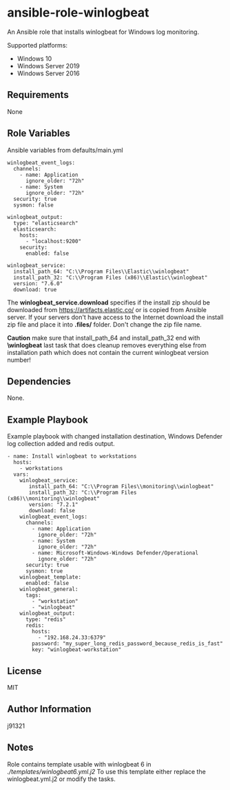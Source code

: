 ansible-role-winlogbeat
=========

An Ansible role that installs winlogbeat for Windows log monitoring.

Supported platforms:

- Windows 10
- Windows Server 2019
- Windows Server 2016

Requirements
------------

None

Role Variables
--------------

Ansible variables from defaults/main.yml

```
winlogbeat_event_logs:
  channels:
    - name: Application
      ignore_older: "72h"
    - name: System
      ignore_older: "72h"
  security: true
  sysmon: false

winlogbeat_output:
  type: "elasticsearch"
  elasticsearch:
    hosts:
      - "localhost:9200"
    security:
      enabled: false

winlogbeat_service:
  install_path_64: "C:\\Program Files\\Elastic\\winlogbeat"
  install_path_32: "C:\\Program Files (x86)\\Elastic\\winlogbeat"
  version: "7.6.0"
  download: true
```

The **winlogbeat_service.download** specifies if the install zip should be downloaded from https://artifacts.elastic.co/ or is copied from Ansible server. 
If your servers don't have access to the Internet download the install zip file and place it into **.files/** folder. Don't change the zip file name.

**Caution** make sure that install_path_64 and install_path_32 end with **\\winlogbeat** last task that does cleanup removes everything else from installation path which does not contain the current winlogbeat version number!

Dependencies
------------

None.

Example Playbook
----------------

Example playbook with changed installation destination, Windows Defender log collection added and redis output.

```
- name: Install winlogbeat to workstations
  hosts:
    - workstations
  vars:
    winlogbeat_service:
       install_path_64: "C:\\Program Files\\monitoring\\winlogbeat"
       install_path_32: "C:\\Program Files (x86)\\monitoring\\winlogbeat"
       version: "7.2.1"
       download: false
    winlogbeat_event_logs:
      channels:
        - name: Application
          ignore_older: "72h"
        - name: System
          ignore_older: "72h"
        - name: Microsoft-Windows-Windows Defender/Operational
          ignore_older: "72h"
      security: true
      sysmon: true
    winlogbeat_template:
      enabled: false
    winlogbeat_general:
      tags:
        - "workstation"
        - "winlogbeat"
    winlogbeat_output:
      type: "redis"
      redis:
        hosts:
          - "192.168.24.33:6379"
        password: "my_super_long_redis_password_because_redis_is_fast"
        key: "winlogbeat-workstation"
```

License
-------

MIT

Author Information
------------------

j91321

Notes
-----

Role contains template usable with winlogbeat 6 in *./templates/winlogbeat6.yml.j2* To use this template either replace the winlogbeat.yml.j2 or modify the tasks.
